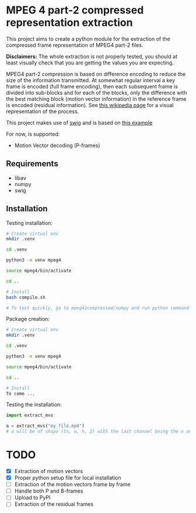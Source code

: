 # MPEG 4 part-2 compressed representation extraction

This project aims to create a python module for the extraction of the compressed frame representation of MPEG4 part-2 files.

**Disclaimers:** The whole extraction is not properly tested, you should at least visually check that you are getting the values you are expecting. 

MPEG4 part-2 compression is based on difference encoding to reduce the size of the information transmitted.
At somewhat regular interval a key frame is encoded (full frame encoding), then each subsequent frame is divided into sub-blocks and for each of the blocks, only the difference with the best matching block (motion vector information) in the reference frame is encoded (residual information).
See [this wikipedia page](https://en.wikipedia.org/wiki/Inter_frame) for a visual representation of the process.

This project makes use of [swig](http://www.swig.org/) and is based on [this example](https://github.com/FFmpeg/FFmpeg/blob/master/doc/examples/extract_mvs.c)

For now, is supported:

- Motion Vector decoding (P-frames)



## Requirements

- libav
- numpy
- swig

## Installation

Testing installation:

```bash
# Create virtual env
mkdir .venv

cd .venv

python3 -m venv mpeg4

source mpeg4/bin/activate

cd ..

# Install
bash compile.sh

# To test quickly, go to mpeg42compressed/numpy and run python command prompt
```

Package creation:

```bash
# Create virtual env
mkdir .venv

cd .venv

python3 -m venv mpeg4

source mpeg4/bin/activate

cd ..

# Install
To come ...
```

Testing the installation:

```python
import extract_mvs

a = extract_mvs("my_file.mp4")
# a will be of shape (ts, w, h, 2) with the last channel being the x and y differencies
```


# TODO

- [x] Extraction of motion vectors
- [x] Proper python setup file for local installation
- [ ] Extraction of the motion vectors frame by frame
- [ ] Handle both P and B-frames
- [ ] Upload to PyPI
- [ ] Extraction of the residual frames